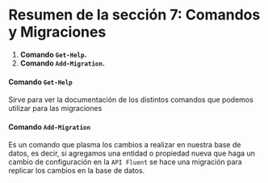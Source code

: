 # Resumen de la sección 7: Comandos y Migraciones

1. __Comando `Get-Help`.__
2. __Comando `Add-Migration`.__ 

#### Comando `Get-Help`

Sirve para ver la documentación de los distintos comandos que podemos utilizar para las migraciones

#### Comando `Add-Migration`

Es un comando que plasma los cambios a realizar en nuestra base de datos, es decir, si agregamos una entidad o propiedad nueva que haga un cambio de configuración en la `API Fluent` se hace una migración para replicar los cambios en la base de datos. 